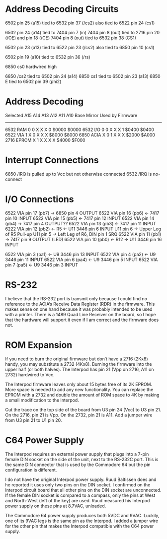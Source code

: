 Address Decoding Circuits
=========================

6502 pin 25 (a15) tied to 6532 pin 37 (/cs2)
             also tied to 6522 pin 24 (cs1)

6502 pin 24 (a14) tied to 7404 pin 7 (in)
                          7404 pin 8 (out) tied to 2716 pin 20 (/OE) and pin 18 (/CE)
                          7404 pin 8 (out) tied to 6532 pin 38 (CS1)

6502 pin 23 (a13) tied to 6522 pin 23 (/cs2)
             also tied to 6850 pin 10 (cs1)

6502 pin 19 (a10) tied to 6532 pin 36 (/rs)


6850 cs0 hardwired high

6850 /cs2 tied to 6502 pin 24 (a14)
6850 cs1 tied to 6502 pin 23 (a13)
6850 E tied to 6502 pin 39 (phi2)


Address Decoding
================

Selected   A15  A14  A13  A12  A11  A10   Base    Mirror Used by Firmware
---------- ---  ---  ---  ---  ---  ---   -----   -----------------------
6532 RAM    0    0    X    X    X    0    $0000   $0000
6532 I/O    0    0    X    X    X    1    $0400   $0400
6522 VIA    1    X    0    X    X    X    $8000   $8000
6850 ACIA   X    0    1    X    X    X    $2000   $A000
2716 EPROM  X    1    X    X    X    X    $4000   $F000


Interrupt Connections
=====================

6850 /IRQ is pulled up to Vcc but not otherwise connected
6532 /IRQ is no-connect


I/O Connections
===============

6522 VIA pin 17 (pb7) -> 6850 pin 4     OUTPUT
6522 VIA pin 16 (pb6) <- 7417 pin 10    INPUT
6522 VIA pin 15 (pb5) <- 7417 pin 12    INPUT
6522 VIA pin 14 (pb4) -> 7417 pin 4     OUTPUT??
6522 VIA pin 13 (pb3) <- 7417 pin 11    INPUT
6222 VIA pin 12 (pb2) <- R5 <- U11 3446 pin 6 INPUT
  U11 pin 6 -> Upper Leg of R5 Pull-up
  U11 pin 5 -> Left Leg of R6, DIN pin 1 SRQ
6522 VIA pin 11 (pb1) -> 7417 pin 9     OUTPUT (LED)
6522 VIA pin 10 (pb0) <- R12 -> U11 3446 pin 16   INPUT

6522 VIA pin  3 (pa1) <- U9 3446 pin 13  INPUT
6522 VIA pin  4 (pa2) <- U9 3446 pin 11  INPUT
6522 VIA pin  6 (pa4) <- U9 3446 pin 5   INPUT
6522 VIA pin  7 (pa5) <- U9 3446 pin 3   INPUT


RS-232
======

I believe that the RS-232 port is transmit only because I could find no
reference to the ACIA’s Receive Data Register (RDR) in the firmware. This
makes sense on one hand because it was probably intended to be used with a
printer. There is a 1489 Quad Line Receiver on the board, so I hope that the
hardware will support it even if I am correct and the firmware does not.


ROM Expansion
=============

If you need to burn the original firmware but don’t have a 2716 (2Kx8) handy,
you may substitute a 2732 (4Kx8). Burning the firmware into the upper half (or
both halves). The Interpod has pin 21 (Vpp on 2716, A11 on 2732) hardwired to
Vcc.

The Interpod firmware leaves only about 15 bytes free of its 2K EPROM. More
space is needed to add any new functionality. You can replace the EPROM with a
2732 and double the amount of ROM space to 4K by making a small modification
to the Interpod. 

Cut the trace on the top side of the board from U3 pin 24 (Vcc) to U3 pin 21.
On the 2716, pin 21 is Vpp. On the 2732, pin 21 is A11. Add a jumper wire from
U3 pin 21 to U1 pin 20.

C64 Power Supply
================

The Interpod requires an external power supply that plugs into a 7-pin female
DIN socket on the side of the unit, next to the RS-232C port. This is the same
DIN connector that is used by the Commodore 64 but the pin configuration is
different.

I do not have the original Interpod power supply. Ruud Baltissen does and he
reported it uses only two pins on the DIN socket. I confirmed on the Interpod
circuit board that all other pins on the DIN socket are unconnected. If the
female DIN socket is compared to a compass, only the pins at West and
North-West (left of the key) are used. Ruud measured his Interpod power supply
on these pins at 8.7VAC, unloaded.

The Commodore 64 power supply produces both 5VDC and 9VAC. Luckily, one of its
9VAC legs is the same pin as the Interpod. I added a jumper wire for the other
pin that makes the Interpod compatible with the C64 power supply.
